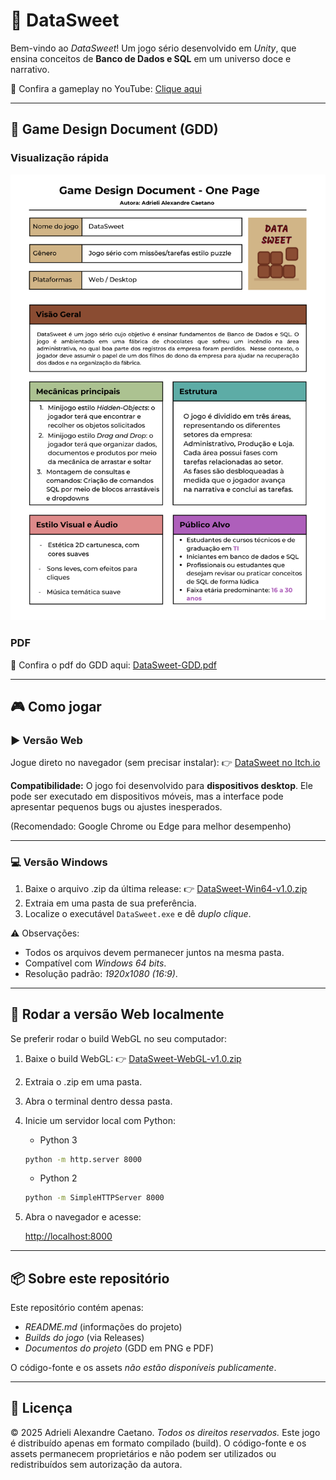# 🍫 DataSweet

Bem-vindo ao *DataSweet*!
Um jogo sério desenvolvido em *Unity*, que ensina conceitos de **Banco de Dados e SQL** em um universo doce e narrativo.

🎥 Confira a gameplay no YouTube: [Clique aqui](https://www.youtube.com/watch?v=VjIIfR0bx6I)

---

## 📖 Game Design Document (GDD)

### Visualização rápida

![GDD do DataSweet](Docs/GDD.png)

### PDF

📄 Confira o pdf do GDD aqui: [DataSweet-GDD.pdf](Docs/GDD.pdf)

---

## 🎮 Como jogar

### ▶ Versão Web

Jogue direto no navegador (sem precisar instalar):
👉 [DataSweet no Itch.io](https://adrieliac.itch.io/datasweet)

**Compatibilidade:** O jogo foi desenvolvido para **dispositivos desktop**. Ele pode ser executado em dispositivos móveis, mas a interface pode apresentar pequenos bugs ou ajustes inesperados.

(Recomendado: Google Chrome ou Edge para melhor desempenho)

---

### 💻 Versão Windows

1. Baixe o arquivo .zip da última release:
   👉 [DataSweet-Win64-v1.0.zip](https://github.com/AdrieliCaetano/DataSweet/releases/download/v1.0/DataSweet-Win64-v1.0.zip)
2. Extraia em uma pasta de sua preferência.
3. Localize o executável `DataSweet.exe` e dê *duplo clique*.

⚠ Observações:

* Todos os arquivos devem permanecer juntos na mesma pasta.
* Compatível com *Windows 64 bits*.
* Resolução padrão: *1920x1080 (16:9)*.

---

## 🔧 Rodar a versão Web localmente

Se preferir rodar o build WebGL no seu computador:

1. Baixe o build WebGL:
   👉 [DataSweet-WebGL-v1.0.zip](https://github.com/AdrieliCaetano/DataSweet/releases/download/v1.0/DataSweet-WebGL-v1.0.zip)

2. Extraia o .zip em uma pasta.

3. Abra o terminal dentro dessa pasta.

4. Inicie um servidor local com Python:

   * Python 3

   ```bash
   python -m http.server 8000
   ```

   * Python 2

   ```bash
   python -m SimpleHTTPServer 8000
   ```

5. Abra o navegador e acesse:

   [http://localhost:8000](http://localhost:8000)

---

## 📦 Sobre este repositório

Este repositório contém apenas:

* *README.md* (informações do projeto)
* *Builds do jogo* (via Releases)
* *Documentos do projeto* (GDD em PNG e PDF)

O código-fonte e os assets *não estão disponíveis publicamente*.

---

## 📜 Licença

© 2025 Adrieli Alexandre Caetano.
*Todos os direitos reservados.*
Este jogo é distribuído apenas em formato compilado (build). O código-fonte e os assets permanecem proprietários e não podem ser utilizados ou redistribuídos sem autorização da autora.
